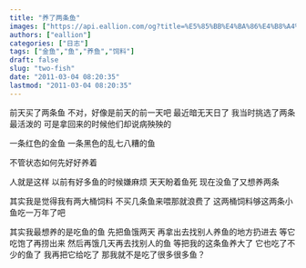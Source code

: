 ```yaml
---
title: "养了两条鱼"
images: ["https://api.eallion.com/og?title=%E5%85%BB%E4%BA%86%E4%B8%A4%E6%9D%A1%E9%B1%BC"]
authors: ["eallion"]
categories: ["日志"]
tags: ["金鱼","鱼","养鱼","饲料"]
draft: false
slug: "two-fish"
date: "2011-03-04 08:20:35"
lastmod: "2011-03-04 08:20:35"
---
```


前天买了两条鱼
不对，好像是前天的前一天吧
最近暗无天日了
我当时挑选了两条最活泼的
可是拿回来的时候他们却说病殃殃的

一条红色的金鱼
一条黑色的乱七八糟的鱼

不管状态如何先好好养着

人就是这样
以前有好多鱼的时候嫌麻烦
天天盼着鱼死
现在没鱼了又想养两条

其实我是觉得我有两大桶饲料
不买几条鱼来喂那就浪费了
这两桶饲料够这两条小鱼吃一万年了吧

其实我最想养的是吃鱼的鱼
先把鱼饿两天
再拿出去找别人养鱼的地方扔进去
等它吃饱了再捞出来
然后再饿几天再去找别人的鱼
等把我的这条鱼养大了
它也吃了不少的鱼了
我再把它给吃了
那我就不是吃了很多很多鱼？
